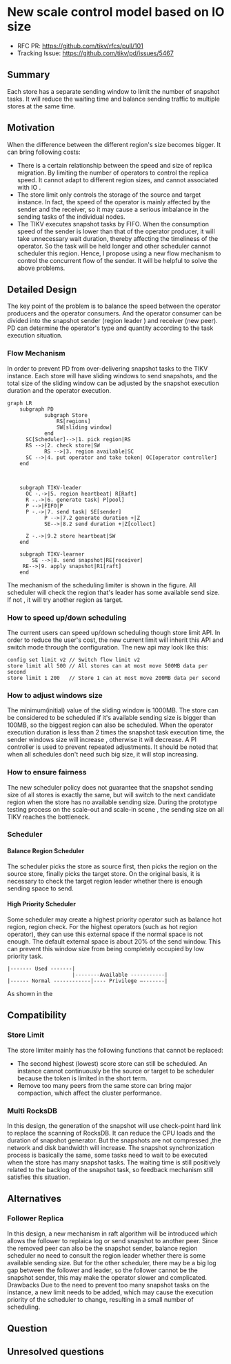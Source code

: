 # New scale control model based on IO size
- RFC PR: https://github.com/tikv/rfcs/pull/101
- Tracking Issue: https://github.com/tikv/pd/issues/5467
## Summary
Each store has a separate sending window to limit the number of snapshot tasks. It will reduce the waiting time and balance sending traffic to multiple stores at the same time. 
## Motivation
When the difference between the different region's size becomes bigger. It can bring following costs:
- There is a certain relationship between the speed and size of replica migration. By limiting the number of operators to control the replica speed. It cannot adapt to different region sizes, and cannot associated with IO .
- The store limit only controls the storage of the source and target instance. In fact, the speed of the operator is mainly affected by the sender and the receiver, so it may cause a serious imbalance in the sending tasks of the individual nodes.
- The TIKV executes snapshot tasks by FIFO. When the consumption speed of the sender is lower than that of the operator producer, it will take unnecessary wait duration, thereby affecting the timeliness of the operator. So the task will be held longer and other scheduler cannot scheduler this region. 
Hence, I propose using a new flow mechanism to control the concurrent flow of the sender. It will be helpful to solve the above problems.
## Detailed Design
The key point of the problem is to balance the speed between the operator producers and the operator consumers. And the operator consumer can be divided into the snapshot sender (region leader ) and receiver (new peer). PD can determine the operator's type and quantity according to the task execution situation. 

### Flow Mechanism
In order to prevent PD from over-delivering snapshot tasks to the TIKV instance. Each store will have sliding windows to send snapshots, and the total size of the sliding window can be adjusted by the snapshot execution duration and the operator execution. 
```mermaid
graph LR
    subgraph PD
            subgraph Store
                RS[regions]
                SW[sliding window]
            end
      SC[Scheduler]-->|1. pick region|RS
      RS -->|2. check store|SW
            RS -->|3. region available|SC 
      SC -->|4. put operator and take token| OC[operator controller]    
    end 

    
    
    subgraph TIKV-leader
      OC -.->|5. region heartbeat| R[Raft]
      R -.->|6. generate task| P[pool]
      P -->|FIFO|P
      P -.->|7. send task| SE[sender]
            P -->|7.2 generate duration +|Z
            SE-->|8.2 send duration +|Z[collect]
      
      Z -.->|9.2 store heartbeat|SW
    end 
    
    subgraph TIKV-learner
        SE -->|8. send snapshot|RE[receiver]
     RE-->|9. apply snapshot|R1[raft]
    end
```

The mechanism of the scheduling limiter is shown in the figure. All scheduler will check the region that's leader has some available send size. If not , it will try another region as target.

### How to speed up/down scheduling  
The current users can speed up/down scheduling though store limit API. In order to reduce the user's cost, the new current limit will inherit this API and switch mode through the configuration. The new api may look like this:

```
config set limit v2 // Switch flow limit v2
store limit all 500 // All stores can at most move 500MB data per second 
store limit 1 200   // Store 1 can at most move 200MB data per second
```


### How to adjust windows size 
The minimum(initial) value of the sliding window is 1000MB. The store can be considered to be scheduled if it's available sending size is bigger than 100MB, so the biggest region can also be scheduled. 
When the operator execution duration is less than 2 times the snapshot task execution time, the sender windows size will increase , otherwise it will decrease. A PI controller is used to prevent repeated adjustments. It should be noted that when all schedules don't need such big size, it will stop increasing. 

### How to ensure fairness 
The new scheduler policy does not guarantee that the snapshot sending size of all stores is exactly the same, but will switch to the next candidate region when the store has no available sending size. During the prototype testing process on the scale-out and scale-in scene , the sending size on all TIKV reaches the bottleneck. 

### Scheduler 
#### Balance Region Scheduler 
The scheduler picks the store as source first, then picks the region on the source store, finally picks the target store. On the original basis, it is necessary to check the target region leader whether there is enough sending space to send. 
#### High Priority Scheduler 
Some scheduler may create a highest priority operator such as balance hot region, region check. For the highest operators (such as hot region operator), they can use this external space if the normal space is not enough. The default external space is about 20% of the send window. This can prevent this window size from being completely occupied by low priority task.

```
|------- Used -------|
                     |--------Available -----------|
|------ Normal ------------|---- Privilege —-------|
```
As shown in the 


## Compatibility
### Store Limit
The store limiter mainly has the following functions that cannot be replaced:
- The second highest (lowest) score store can still be scheduled. An instance cannot continuously be the source or target to be scheduler because the token is limited in the short term.
- Remove too many peers from the same store can bring major compaction, which affect the cluster performance.
### Multi RocksDB
In this design, the generation of the snapshot will use check-point hard link to replace the scanning of RocksDB. It can reduce the CPU loads and the duration of snapshot generator. But the snapshots are not compressed ,the network and disk bandwidth will increase. 
The snapshot synchronization process is basically the same, some tasks need to wait to be executed when the store has many snapshot tasks. The waiting time is still positively related to the backlog of the snapshot task, so feedback mechanism still satisfies this situation. 
## Alternatives
### Follower Replica 
In this design, a new mechanism in raft algorithm will be introduced which allows the follower to replaica log or send snapshot to another peer. Since the removed peer can also be the snapshot sender, balance region scheduler no need to consult the region leader whether there is some available sending size. 
But for the other scheduler, there may be a big log gap between the follower and leader, so the follower cannot be the snapshot sender, this may make the operator slower and complicated.
Drawbacks
Due to the need to prevent too many snapshot tasks on the instance, a new limit needs to be added, which may cause the execution priority of the scheduler to change, resulting in a small number of scheduling. 

## Question

## Unresolved questions